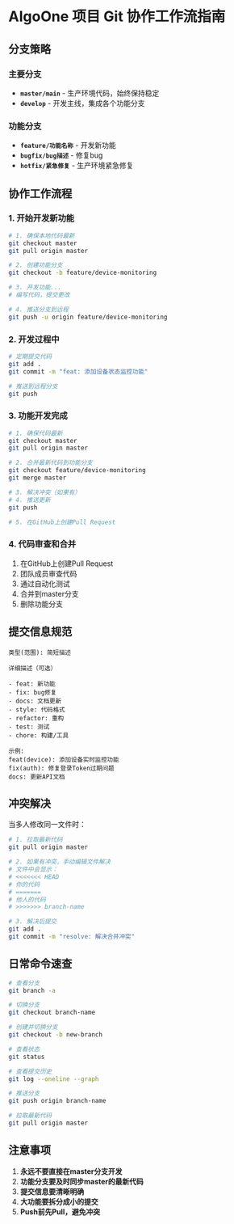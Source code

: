 # AIgoOne 项目 Git 协作工作流指南

## 分支策略

### 主要分支
- **`master/main`** - 生产环境代码，始终保持稳定
- **`develop`** - 开发主线，集成各个功能分支

### 功能分支
- **`feature/功能名称`** - 开发新功能
- **`bugfix/bug描述`** - 修复bug
- **`hotfix/紧急修复`** - 生产环境紧急修复

## 协作工作流程

### 1. 开始开发新功能

```bash
# 1. 确保本地代码最新
git checkout master
git pull origin master

# 2. 创建功能分支
git checkout -b feature/device-monitoring

# 3. 开发功能...
# 编写代码，提交更改

# 4. 推送分支到远程
git push -u origin feature/device-monitoring
```

### 2. 开发过程中

```bash
# 定期提交代码
git add .
git commit -m "feat: 添加设备状态监控功能"

# 推送到远程分支
git push
```

### 3. 功能开发完成

```bash
# 1. 确保代码最新
git checkout master
git pull origin master

# 2. 合并最新代码到功能分支
git checkout feature/device-monitoring
git merge master

# 3. 解决冲突（如果有）
# 4. 推送更新
git push

# 5. 在GitHub上创建Pull Request
```

### 4. 代码审查和合并

1. 在GitHub上创建Pull Request
2. 团队成员审查代码
3. 通过自动化测试
4. 合并到master分支
5. 删除功能分支

## 提交信息规范

```
类型(范围): 简短描述

详细描述（可选）

- feat: 新功能
- fix: bug修复
- docs: 文档更新
- style: 代码格式
- refactor: 重构
- test: 测试
- chore: 构建/工具

示例:
feat(device): 添加设备实时监控功能
fix(auth): 修复登录Token过期问题
docs: 更新API文档
```

## 冲突解决

当多人修改同一文件时：

```bash
# 1. 拉取最新代码
git pull origin master

# 2. 如果有冲突，手动编辑文件解决
# 文件中会显示：
# <<<<<<< HEAD
# 你的代码
# =======
# 他人的代码
# >>>>>>> branch-name

# 3. 解决后提交
git add .
git commit -m "resolve: 解决合并冲突"
```

## 日常命令速查

```bash
# 查看分支
git branch -a

# 切换分支
git checkout branch-name

# 创建并切换分支
git checkout -b new-branch

# 查看状态
git status

# 查看提交历史
git log --oneline --graph

# 推送分支
git push origin branch-name

# 拉取最新代码
git pull origin master
```

## 注意事项

1. **永远不要直接在master分支开发**
2. **功能分支要及时同步master的最新代码**
3. **提交信息要清晰明确**
4. **大功能要拆分成小的提交**
5. **Push前先Pull，避免冲突**